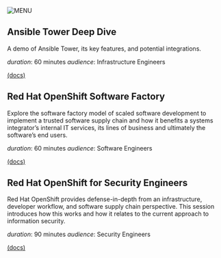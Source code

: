 ![MENU](images/menu.jpg)

## Ansible Tower Deep Dive

A demo of Ansible Tower, its key features, and potential integrations.

*duration*: 60 minutes
*audience*: Infrastructure Engineers

[(docs)](content/ansible/deep-dives/ansible-tower-deep-dive.md)

## Red Hat OpenShift Software Factory

Explore the software factory model of scaled software development to implement a trusted software supply chain and how it benefits a systems integrator’s internal IT services, its lines of business and ultimately the software’s end users.

*duration*: 60 minutes
*audience*: Software Engineers

[(docs)](content/openshift/webinars/openshift-software-factory.md)

## Red Hat OpenShift for Security Engineers

Red Hat OpenShift provides defense-in-depth from an infrastructure, developer workflow, and software supply chain perspective. This session introduces how this works and how it relates to the current approach to information security.

*duration*: 90 minutes
*audience*: Security Engineers

[(docs)](content/openshift/webinars/openshift-for-security-engineers.md)